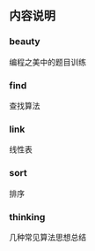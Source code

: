 ## 内容说明

### beauty

编程之美中的题目训练

### find

查找算法

### link

线性表

### sort

排序

### thinking

几种常见算法思想总结